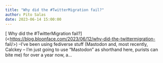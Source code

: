 ```yaml
---
title: "Why did the #TwitterMigration fail?"
author: Pito Salas
date: 2023-06-14 15:00:00
---
```



[ Why did the #TwitterMigration
fail?](<https://blog.bloonface.com/2023/06/12/why-did-the-twittermigration-
fail/>) –I’ve been using fediverse stuff (Mastodon and, most recently, Calckey
– I’m just going to use “Mastodon” as shorthand here, purists can bite me) for
over a year now, a…


